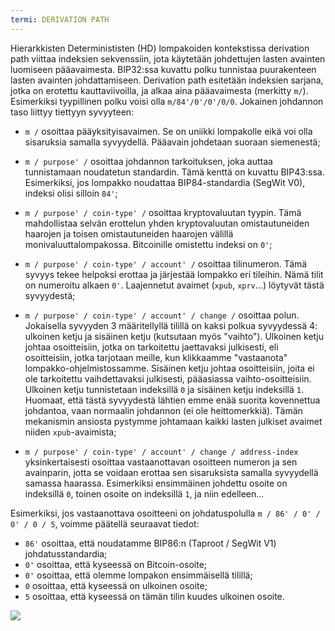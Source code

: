 ```yaml
---
termi: DERIVATION PATH
---
```


Hierarkkisten Determinististen (HD) lompakoiden kontekstissa derivation path viittaa indeksien sekvenssiin, jota käytetään johdettujen lasten avainten luomiseen pääavaimesta. BIP32:ssa kuvattu polku tunnistaa puurakenteen lasten avainten johdattamiseen. Derivation path esitetään indeksien sarjana, jotka on erotettu kauttaviivoilla, ja alkaa aina pääavaimesta (merkitty `m/`). Esimerkiksi tyypillinen polku voisi olla `m/84'/0'/0'/0/0`. Jokainen johdannon taso liittyy tiettyyn syvyyteen:
* `m /` osoittaa pääyksityisavaimen. Se on uniikki lompakolle eikä voi olla sisaruksia samalla syvyydellä. Pääavain johdetaan suoraan siemenestä;
* `m / purpose' /` osoittaa johdannon tarkoituksen, joka auttaa tunnistamaan noudatetun standardin. Tämä kenttä on kuvattu BIP43:ssa. Esimerkiksi, jos lompakko noudattaa BIP84-standardia (SegWit V0), indeksi olisi silloin `84'`;
* `m / purpose' / coin-type' /` osoittaa kryptovaluutan tyypin. Tämä mahdollistaa selvän erottelun yhden kryptovaluutan omistautuneiden haarojen ja toisen omistautuneiden haarojen välillä monivaluuttalompakossa. Bitcoinille omistettu indeksi on `0'`;
* `m / purpose' / coin-type' / account' /` osoittaa tilinumeron. Tämä syvyys tekee helpoksi erottaa ja järjestää lompakko eri tileihin. Nämä tilit on numeroitu alkaen `0'`. Laajennetut avaimet (`xpub`, `xprv`...) löytyvät tästä syvyydestä;
* `m / purpose' / coin-type' / account' / change /` osoittaa polun. Jokaisella syvyyden 3 määritellyllä tilillä on kaksi polkua syvyydessä 4: ulkoinen ketju ja sisäinen ketju (kutsutaan myös "vaihto"). Ulkoinen ketju johtaa osoitteisiin, jotka on tarkoitettu jaettavaksi julkisesti, eli osoitteisiin, jotka tarjotaan meille, kun klikkaamme "vastaanota" lompakko-ohjelmistossamme. Sisäinen ketju johtaa osoitteisiin, joita ei ole tarkoitettu vaihdettavaksi julkisesti, pääasiassa vaihto-osoitteisiin. Ulkoinen ketju tunnistetaan indeksillä `0` ja sisäinen ketju indeksillä `1`. Huomaat, että tästä syvyydestä lähtien emme enää suorita kovennettua johdantoa, vaan normaalin johdannon (ei ole heittomerkkiä). Tämän mekanismin ansiosta pystymme johtamaan kaikki lasten julkiset avaimet niiden `xpub`-avaimista;

* `m / purpose' / coin-type' / account' / change / address-index` yksinkertaisesti osoittaa vastaanottavan osoitteen numeron ja sen avainparin, jotta se voidaan erottaa sen sisaruksista samalla syvyydellä samassa haarassa. Esimerkiksi ensimmäinen johdettu osoite on indeksillä `0`, toinen osoite on indeksillä `1`, ja niin edelleen...

Esimerkiksi, jos vastaanottava osoitteeni on johdatuspolulla `m / 86' / 0' / 0' / 0 / 5`, voimme päätellä seuraavat tiedot:
* `86'` osoittaa, että noudatamme BIP86:n (Taproot / SegWit V1) johdatusstandardia;
* `0'` osoittaa, että kyseessä on Bitcoin-osoite;
* `0'` osoittaa, että olemme lompakon ensimmäisellä tilillä;
* `0` osoittaa, että kyseessä on ulkoinen osoite;
* `5` osoittaa, että kyseessä on tämän tilin kuudes ulkoinen osoite.

![](../../dictionnaire/assets/18.png)